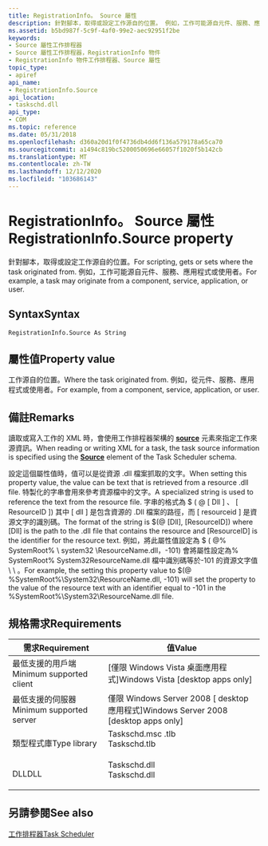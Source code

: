 ```yaml
---
title: RegistrationInfo。 Source 屬性
description: 針對腳本，取得或設定工作源自的位置。 例如，工作可能源自元件、服務、應用程式或使用者。
ms.assetid: b5bd987f-5c9f-4af0-99e2-aec92951f2be
keywords:
- Source 屬性工作排程器
- Source 屬性工作排程器，RegistrationInfo 物件
- RegistrationInfo 物件工作排程器、Source 屬性
topic_type:
- apiref
api_name:
- RegistrationInfo.Source
api_location:
- taskschd.dll
api_type:
- COM
ms.topic: reference
ms.date: 05/31/2018
ms.openlocfilehash: d360a20d1f0f4736db4dd6f136a579178a65ca70
ms.sourcegitcommit: a1494c819bc5200050696e66057f1020f5b142cb
ms.translationtype: MT
ms.contentlocale: zh-TW
ms.lasthandoff: 12/12/2020
ms.locfileid: "103686143"
---
```

# <a name="registrationinfosource-property"></a><span data-ttu-id="5afec-107">RegistrationInfo。 Source 屬性</span><span class="sxs-lookup"><span data-stu-id="5afec-107">RegistrationInfo.Source property</span></span>

<span data-ttu-id="5afec-108">針對腳本，取得或設定工作源自的位置。</span><span class="sxs-lookup"><span data-stu-id="5afec-108">For scripting, gets or sets where the task originated from.</span></span> <span data-ttu-id="5afec-109">例如，工作可能源自元件、服務、應用程式或使用者。</span><span class="sxs-lookup"><span data-stu-id="5afec-109">For example, a task may originate from a component, service, application, or user.</span></span>

## <a name="syntax"></a><span data-ttu-id="5afec-110">Syntax</span><span class="sxs-lookup"><span data-stu-id="5afec-110">Syntax</span></span>


```VB
RegistrationInfo.Source As String
```



## <a name="property-value"></a><span data-ttu-id="5afec-111">屬性值</span><span class="sxs-lookup"><span data-stu-id="5afec-111">Property value</span></span>

<span data-ttu-id="5afec-112">工作源自的位置。</span><span class="sxs-lookup"><span data-stu-id="5afec-112">Where the task originated from.</span></span> <span data-ttu-id="5afec-113">例如，從元件、服務、應用程式或使用者。</span><span class="sxs-lookup"><span data-stu-id="5afec-113">For example, from a component, service, application, or user.</span></span>

## <a name="remarks"></a><span data-ttu-id="5afec-114">備註</span><span class="sxs-lookup"><span data-stu-id="5afec-114">Remarks</span></span>

<span data-ttu-id="5afec-115">讀取或寫入工作的 XML 時，會使用工作排程器架構的 [**source**](taskschedulerschema-source-registrationinfotype-element.md) 元素來指定工作來源資訊。</span><span class="sxs-lookup"><span data-stu-id="5afec-115">When reading or writing XML for a task, the task source information is specified using the [**Source**](taskschedulerschema-source-registrationinfotype-element.md) element of the Task Scheduler schema.</span></span>

<span data-ttu-id="5afec-116">設定這個屬性值時，值可以是從資源 .dll 檔案抓取的文字。</span><span class="sxs-lookup"><span data-stu-id="5afec-116">When setting this property value, the value can be text that is retrieved from a resource .dll file.</span></span> <span data-ttu-id="5afec-117">特製化的字串會用來參考資源檔中的文字。</span><span class="sxs-lookup"><span data-stu-id="5afec-117">A specialized string is used to reference the text from the resource file.</span></span> <span data-ttu-id="5afec-118">字串的格式為 $ ( @ \[ Dll \] 、 \[ ResourceID \]) 其中 \[ dll \] 是包含資源的 .Dll 檔案的路徑，而 \[ resourceid \] 是資源文字的識別碼。</span><span class="sxs-lookup"><span data-stu-id="5afec-118">The format of the string is $(@ \[Dll\], \[ResourceID\]) where \[Dll\] is the path to the .dll file that contains the resource and \[ResourceID\] is the identifier for the resource text.</span></span> <span data-ttu-id="5afec-119">例如，將此屬性值設定為 $ ( @% SystemRoot% \\ system32 \\ResourceName.dll，-101) 會將屬性設定為% SystemRoot% System32ResourceName.dll 檔中識別碼等於-101 的資源文字值 \\ \\ 。</span><span class="sxs-lookup"><span data-stu-id="5afec-119">For example, the setting this property value to $(@ %SystemRoot%\\System32\\ResourceName.dll, -101) will set the property to the value of the resource text with an identifier equal to -101 in the %SystemRoot%\\System32\\ResourceName.dll file.</span></span>

## <a name="requirements"></a><span data-ttu-id="5afec-120">規格需求</span><span class="sxs-lookup"><span data-stu-id="5afec-120">Requirements</span></span>



| <span data-ttu-id="5afec-121">需求</span><span class="sxs-lookup"><span data-stu-id="5afec-121">Requirement</span></span> | <span data-ttu-id="5afec-122">值</span><span class="sxs-lookup"><span data-stu-id="5afec-122">Value</span></span> |
|-------------------------------------|-----------------------------------------------------------------------------------------|
| <span data-ttu-id="5afec-123">最低支援的用戶端</span><span class="sxs-lookup"><span data-stu-id="5afec-123">Minimum supported client</span></span><br/> | <span data-ttu-id="5afec-124">\[僅限 Windows Vista 桌面應用程式\]</span><span class="sxs-lookup"><span data-stu-id="5afec-124">Windows Vista \[desktop apps only\]</span></span><br/>                                          |
| <span data-ttu-id="5afec-125">最低支援的伺服器</span><span class="sxs-lookup"><span data-stu-id="5afec-125">Minimum supported server</span></span><br/> | <span data-ttu-id="5afec-126">僅限 Windows Server 2008 \[ desktop 應用程式\]</span><span class="sxs-lookup"><span data-stu-id="5afec-126">Windows Server 2008 \[desktop apps only\]</span></span><br/>                                    |
| <span data-ttu-id="5afec-127">類型程式庫</span><span class="sxs-lookup"><span data-stu-id="5afec-127">Type library</span></span><br/>             | <dl> <span data-ttu-id="5afec-128"><dt>Taskschd.msc .tlb</dt></span><span class="sxs-lookup"><span data-stu-id="5afec-128"><dt>Taskschd.tlb</dt></span></span> </dl> |
| <span data-ttu-id="5afec-129">DLL</span><span class="sxs-lookup"><span data-stu-id="5afec-129">DLL</span></span><br/>                      | <dl> <span data-ttu-id="5afec-130"><dt>Taskschd.dll</dt></span><span class="sxs-lookup"><span data-stu-id="5afec-130"><dt>Taskschd.dll</dt></span></span> </dl> |



## <a name="see-also"></a><span data-ttu-id="5afec-131">另請參閱</span><span class="sxs-lookup"><span data-stu-id="5afec-131">See also</span></span>

<dl> <dt>

[<span data-ttu-id="5afec-132">工作排程器</span><span class="sxs-lookup"><span data-stu-id="5afec-132">Task Scheduler</span></span>](task-scheduler-start-page.md)
</dt> </dl>

 

 





